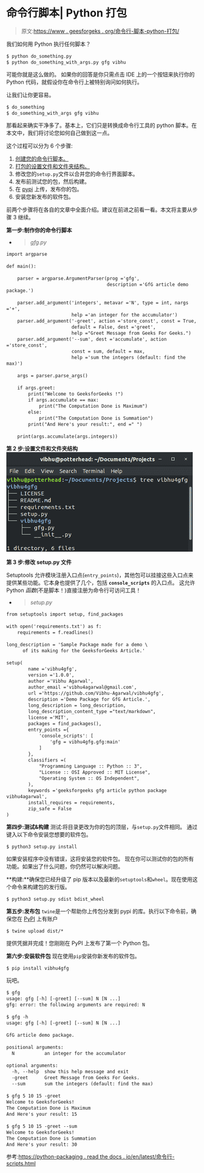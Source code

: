 # 命令行脚本| Python 打包

> 原文:[https://www . geesforgeks . org/命令行-脚本-python-打包/](https://www.geeksforgeeks.org/command-line-scripts-python-packaging/)

我们如何用 Python 执行任何脚本？

```
$ python do_something.py
$ python do_something_with_args.py gfg vibhu

```

可能你就是这么做的。
如果你的回答是你只需点击 IDE 上的一个按钮来执行你的 Python 代码，就假设你在命令行上被特别询问如何执行。

让我们让你更容易。

```
$ do_something
$ do_something_with_args gfg vibhu

```

那看起来确实干净多了。基本上，它们只是转换成命令行工具的 python 脚本。在本文中，我们将讨论您如何自己做到这一点。

这个过程可以分为 6 个步骤:

1.  [创建您的命令行脚本。](https://www.geeksforgeeks.org/command-line-interface-programming-python/)
2.  [打包的设置文件和文件夹结构。](https://www.geeksforgeeks.org/packaging-and-publishing-python-code/)
3.  修改您的`setup.py`文件以合并您的命令行界面脚本。
4.  发布前测试您的包，然后构建。
5.  在 [pypi](https://pypi.org/) 上传，发布你的包。
6.  安装您新发布的软件包。

前两个步骤将在各自的文章中全面介绍。建议在前进之前看一看。本文将主要从步骤 3 继续。

**第一步:制作你的命令行脚本**
- > *gfg.py*

```
import argparse

def main():

    parser = argparse.ArgumentParser(prog ='gfg',
                                     description ='GfG article demo package.')

    parser.add_argument('integers', metavar ='N', type = int, nargs ='+',
                        help ='an integer for the accumulator')
    parser.add_argument('-greet', action ='store_const', const = True,
                        default = False, dest ='greet',
                        help ="Greet Message from Geeks For Geeks.")
    parser.add_argument('--sum', dest ='accumulate', action ='store_const',
                        const = sum, default = max,
                        help ='sum the integers (default: find the max)')

    args = parser.parse_args()

    if args.greet:
        print("Welcome to GeeksforGeeks !")
        if args.accumulate == max:
            print("The Computation Done is Maximum")
        else:
            print("The Computation Done is Summation")
        print("And Here's your result:", end =" ")   

    print(args.accumulate(args.integers))
```

**第 2 步:设置文件和文件夹结构**
![](img/2f8a8e53d3e608f5275fb4bba008e979.png)

**第 3 步:修改 setup.py 文件**

Setuptools 允许模块注册入口点(`entry_points`)，其他包可以挂接这些入口点来提供某些功能。它本身也提供了几个，包括 **`console_scripts`** 的入口点。
这允许 Python *函数*(不是脚本！)直接注册为命令行可访问工具！
- > *setup.py*

```
from setuptools import setup, find_packages

with open('requirements.txt') as f:
    requirements = f.readlines()

long_description = 'Sample Package made for a demo \
      of its making for the GeeksforGeeks Article.'

setup(
        name ='vibhu4gfg',
        version ='1.0.0',
        author ='Vibhu Agarwal',
        author_email ='vibhu4agarwal@gmail.com',
        url ='https://github.com/Vibhu-Agarwal/vibhu4gfg',
        description ='Demo Package for GfG Article.',
        long_description = long_description,
        long_description_content_type ="text/markdown",
        license ='MIT',
        packages = find_packages(),
        entry_points ={
            'console_scripts': [
                'gfg = vibhu4gfg.gfg:main'
            ]
        },
        classifiers =(
            "Programming Language :: Python :: 3",
            "License :: OSI Approved :: MIT License",
            "Operating System :: OS Independent",
        ),
        keywords ='geeksforgeeks gfg article python package vibhu4agarwal',
        install_requires = requirements,
        zip_safe = False
)
```

**第四步:测试&构建**
测试:将目录更改为你的包的顶层，与`setup.py`文件相同。
通过键入以下命令安装您想要的软件包。

```
$ python3 setup.py install
```

如果安装程序中没有错误，这将安装您的软件包。
现在你可以测试你的包的所有功能。如果出了什么问题，你仍然可以解决问题。

**构建:**确保您已经升级了 pip 版本以及最新的`setuptools`和`wheel`。现在使用这个命令来构建包的发行版。

```
$ python3 setup.py sdist bdist_wheel

```

**第五步:发布包**
`twine`是一个帮助你上传包分发到 pypi 的库。执行以下命令前，确保您在 [PyPI](https://pypi.org/) 上有账户

```
$ twine upload dist/*

```

提供凭据并完成！您刚刚在 PyPI 上发布了第一个 Python 包。

**第六步:安装软件包**
现在使用`pip`安装你新发布的软件包。

```
$ pip install vibhu4gfg

```

玩吧。

```
$ gfg
usage: gfg [-h] [-greet] [--sum] N [N ...]
gfg: error: the following arguments are required: N

$ gfg -h
usage: gfg [-h] [-greet] [--sum] N [N ...]

GfG article demo package.

positional arguments:
  N           an integer for the accumulator

optional arguments:
  -h, --help  show this help message and exit
  -greet      Greet Message from Geeks For Geeks.
  --sum       sum the integers (default: find the max)

$ gfg 5 10 15 -greet
Welcome to GeeksforGeeks!
The Computation Done is Maximum
And Here's your result: 15

$ gfg 5 10 15 -greet --sum
Welcome to GeeksforGeeks!
The Computation Done is Summation
And Here's your result: 30

```

参考:[https://python-packaging . read the docs . io/en/latest/命令行-scripts.html](https://python-packaging.readthedocs.io/en/latest/command-line-scripts.html)